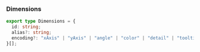 
### Dimensions
```typescript
export type Dimensions = {
  id: string;
  alias?: string;
  encoding?: "xAxis" | "yAxis" | "angle" | "color" | "detail" | "tooltip" | "label" | "row" | "column";
}[];

```
  